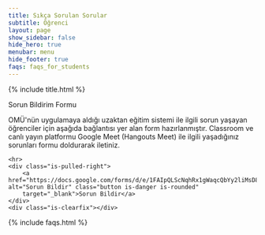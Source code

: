 ```yaml
---
title: Sıkça Sorulan Sorular
subtitle: Öğrenci
layout: page
show_sidebar: false
hide_hero: true
menubar: menu
hide_footer: true
faqs: faqs_for_students
---
```


{% include title.html %}

<article class="message is-warning">
  <div class="message-header">
    <p>Sorun Bildirim Formu</p>
  </div>
  <div class="message-body">
    OMÜ'nün uygulamaya aldığı uzaktan eğitim sistemi ile ilgili sorun yaşayan öğrenciler için aşağıda bağlantısı yer alan form hazırlanmıştır. Classroom ve canlı yayın platformu Google Meet (Hangouts Meet) ile ilgili yaşadığınız sorunları formu doldurarak iletiniz.

    <hr>
    <div class="is-pulled-right">
        <a href="https://docs.google.com/forms/d/e/1FAIpQLScNqhRx1gWaqcQbYy2liMsD8w5nvO7ef2MBY2zFuCHNnUhIHA/viewform" alt="Sorun Bildir" class="button is-danger is-rounded"
        target="_blank">Sorun Bildir</a>
    </div>
    <div class="is-clearfix"></div>
  </div>
</article>

{% include faqs.html %}
